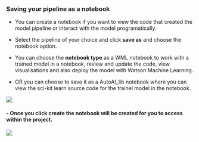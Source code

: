 
### Saving your pipeline as a notebook 

- You can create a notebook if you want to view the code that created the model pipeline or interact with the model programatically.

- Select the pipeline of your choice and click **save as** and choose the notebook option.

- You can choose the **notebook type** as a WML notebook to work with a trained model in a notebook, review and update the code, view visualisations and also deploy the model with Watson Machine Learning. 

- OR you can choose to save it as a AutoAI_lib notebook where you can view the sci-kit learn source code for the trainel model in the notebook. 


![](https://github.com/YaminiRao/ddc-2021-jumpstart-your-journey/blob/patch-1/workshop/assets/images/setup/notebook.png)


#### - Once you click create the notebook will be created for you to access within the project.


![](https://github.com/YaminiRao/ddc-2021-jumpstart-your-journey/blob/patch-1/workshop/assets/images/setup/notebook-2.png)


